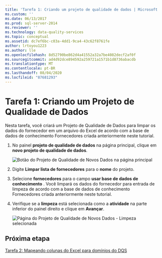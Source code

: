 ```yaml
---
title: 'Tarefa 1: Criando um projeto de qualidade de dados | Microsoft Docs'
ms.custom: ''
ms.date: 06/13/2017
ms.prod: sql-server-2014
ms.reviewer: ''
ms.technology: data-quality-services
ms.topic: conceptual
ms.assetid: dc7ef6bc-c03a-4dd1-9ca4-43c62f8761fe
author: lrtoyou1223
ms.author: lle
ms.openlocfilehash: 8d52790be862d4a41552a32a7be4082decf2af0f
ms.sourcegitcommit: ad4d92dce894592a259721a1571b1d8736abacdb
ms.translationtype: MT
ms.contentlocale: pt-BR
ms.lasthandoff: 08/04/2020
ms.locfileid: "87681293"
---
```

# <a name="task-1-creating-a-data-quality-project"></a>Tarefa 1: Criando um Projeto de Qualidade de Dados
  Nesta tarefa, você criará um Projeto de Qualidade de Dados para limpar os dados do fornecedor em um arquivo do Excel de acordo com a base de dados de conhecimento Fornecedores criada anteriormente neste tutorial.

1.  No painel **projeto de qualidade de dados** na página principal, clique em **novo projeto de qualidade de dados**.

     ![Botão do Projeto de Qualidade de Novos Dados na página principal](../../2014/tutorials/media/et-creatingadataqualityproject-01.jpg "Botão do Projeto de Qualidade de Novos Dados na página principal")

2.  Digite **Limpar lista de fornecedores** para o **nome** do projeto.

3.  Selecione **fornecedores** para o campo **usar base de dados de conhecimento** . Você limpará os dados do fornecedor para entrada de limpeza de acordo com a base de dados de conhecimento Fornecedores criada anteriormente neste tutorial.

4.  Verifique se a **limpeza** está selecionada como a **atividade** na parte inferior do painel direito e clique em **Avançar**.

     ![Página do Projeto de Qualidade de Novos Dados - Limpeza selecionada](../../2014/tutorials/media/et-creatingadataqualityproject-02.jpg "Página do Projeto de Qualidade de Novos Dados - Limpeza selecionada")

## <a name="next-step"></a>Próxima etapa
 [Tarefa 2: Mapeando colunas do Excel para domínios do DQS](../../2014/tutorials/task-2-mapping-excel-columns-to-dqs-domains.md)


